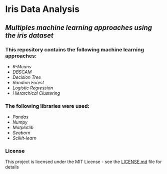 # Iris  Data Analysis

## _Multiples machine learning approaches using the iris dataset_

### This repository contains the following machine learning approaches:

- _K-Means_
- _DBSCAM_
- _Decision Tree_
- _Random Forest_
- _Logistic Regression_
- _Hierarchical Clustering_

### The following libraries were used:

- _Pandas_
- _Numpy_
- _Matplotlib_
- _Seaborn_
- _Scikit-learn_

### License

This project is licensed under the MIT License - see the [LICENSE.md](LICENSE.md) file for details
